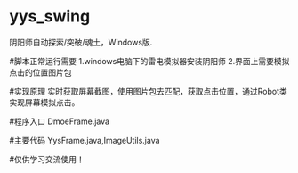 # yys_swing
阴阳师自动探索/突破/魂土，Windows版.

#脚本正常运行需要
1.windows电脑下的雷电模拟器安装阴阳师
2.界面上需要模拟点击的位置图片包

#实现原理
实时获取屏幕截图，使用图片包去匹配，获取点击位置，通过Robot类实现屏幕模拟点击。

#程序入口
DmoeFrame.java

#主要代码
YysFrame.java,ImageUtils.java

#仅供学习交流使用！
